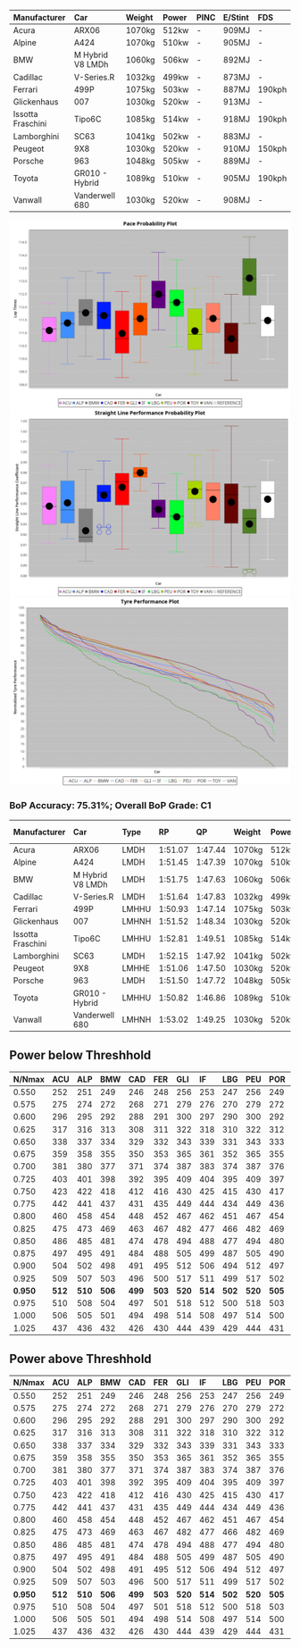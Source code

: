 |Manufacturer|Car|Weight|Power|PINC|E/Stint|FDS|
|:-|:-|:-|:-|:-|:-|:-|
|Acura|ARX06|1070kg|512kw|-|909MJ|-|
|Alpine|A424|1070kg|510kw|-|905MJ|-|
|BMW|M Hybrid V8 LMDh|1060kg|506kw|-|892MJ|-|
|Cadillac|V-Series.R|1032kg|499kw|-|873MJ|-|
|Ferrari|499P|1075kg|503kw|-|887MJ|190kph|
|Glickenhaus|007|1030kg|520kw|-|913MJ|-|
|Issotta Fraschini|Tipo6C|1085kg|514kw|-|918MJ|190kph|
|Lamborghini|SC63|1041kg|502kw|-|883MJ|-|
|Peugeot|9X8|1030kg|520kw|-|910MJ|150kph|
|Porsche|963|1048kg|505kw|-|889MJ|-|
|Toyota|GR010 - Hybrid|1089kg|510kw|-|905MJ|190kph|
|Vanwall|Vanderwell 680|1030kg|520kw|-|908MJ|-|

![PACECHART](./IMG/CUSTOM.png)
![STRAIGHTLINEPERFORMANCECHART](./IMG/CUSTOM_sp.png)
![TYREPERFORMANCECHART](./IMG/CUSTOM_tw.png)

### BoP Accuracy: 75.31%; Overall BoP Grade: C1
|Manufacturer|Car|Type|RP|QP|Weight|Power¹|Threshhold|PINC|Power²|E/Stint|AVG Vmax|FDS|RDLC|L/Stint|BOP-Grade|ModelAccuracy|ModelPoints|Match%|
|:-|:-|:-|:-|:-|:-|:-|:-|:-|:-|:-|:-|:-|:-|:-|:-|:-|:-|:-|
|Acura|ARX06|LMDH|1:51.07|1:47.44|1070kg|512kw|210.0kph|-|512kw|909MJ|282.99kph|-|1.00|33|-E1|100.00%|995|59.08%|
|Alpine|A424|LMDH|1:51.45|1:47.39|1070kg|510kw|210.0kph|-|510kw|905MJ|283.34kph|-|1.00|33|~A1|81.46%|523|100.00%|
|BMW|M Hybrid V8 LMDh|LMDH|1:51.75|1:47.63|1060kg|506kw|210.0kph|-|506kw|892MJ|279.34kph|-|1.01|33|~A1|98.60%|1690|99.90%|
|Cadillac|V-Series.R|LMDH|1:51.64|1:47.83|1032kg|499kw|210.0kph|-|499kw|873MJ|284.21kph|-|1.03|33|~A1|98.38%|1765|96.99%|
|Ferrari|499P|LMHHU|1:50.93|1:47.14|1075kg|503kw|210.0kph|-|503kw|887MJ|284.92kph|190kph|1.02|33|-D1|92.24%|2247|69.29%|
|Glickenhaus|007|LMHNH|1:51.52|1:48.34|1030kg|520kw|210.0kph|-|520kw|913MJ|289.71kph|-|0.95|33|+A2|96.18%|554|91.54%|
|Issotta Fraschini|Tipo6C|LMHHU|1:52.81|1:49.51|1085kg|514kw|210.0kph|-|514kw|918MJ|282.16kph|190kph|1.02|33|+Ω1|66.67%|96|31.80%|
|Lamborghini|SC63|LMDH|1:52.15|1:47.92|1041kg|502kw|210.0kph|-|502kw|883MJ|281.71kph|-|1.05|33|+D1|96.77%|419|69.99%|
|Peugeot|9X8|LMHHE|1:51.06|1:47.50|1030kg|520kw|210.0kph|-|520kw|910MJ|286.53kph|150kph|1.03|33|-C1|87.65%|1795|77.87%|
|Porsche|963|LMDH|1:51.50|1:47.72|1048kg|505kw|210.0kph|-|505kw|889MJ|284.23kph|-|1.02|33|~A1|96.81%|5438|96.44%|
|Toyota|GR010 - Hybrid|LMHHU|1:50.82|1:46.86|1089kg|510kw|210.0kph|-|510kw|905MJ|282.80kph|190kph|1.01|33|-D1|86.04%|1751|65.96%|
|Vanwall|Vanderwell 680|LMHNH|1:53.02|1:49.25|1030kg|520kw|210.0kph|-|520kw|908MJ|281.48kph|-|1.01|33|+Ω1|91.42%|501|44.80%|

## Power below Threshhold
|N/Nmax|ACU|ALP|BMW|CAD|FER|GLI|IF|LBG|PEU|POR|TOY|VAN|
|:-|:-|:-|:-|:-|:-|:-|:-|:-|:-|:-|:-|:-|
|0.550|252|251|249|246|248|256|253|247|256|249|251|256|
|0.575|275|274|272|268|271|279|276|270|279|272|274|279|
|0.600|296|295|292|288|291|300|297|290|300|292|295|300|
|0.625|317|316|313|308|311|322|318|310|322|312|316|322|
|0.650|338|337|334|329|332|343|339|331|343|333|337|343|
|0.675|359|358|355|350|353|365|361|352|365|355|358|365|
|0.700|381|380|377|371|374|387|383|374|387|376|380|387|
|0.725|403|401|398|392|395|409|404|395|409|397|401|409|
|0.750|423|422|418|412|416|430|425|415|430|417|422|430|
|0.775|442|441|437|431|435|449|444|434|449|436|441|449|
|0.800|460|458|454|448|452|467|462|451|467|454|458|467|
|0.825|475|473|469|463|467|482|477|466|482|469|473|482|
|0.850|486|485|481|474|478|494|488|477|494|480|485|494|
|0.875|497|495|491|484|488|505|499|487|505|490|495|505|
|0.900|504|502|498|491|495|512|506|494|512|497|502|512|
|0.925|509|507|503|496|500|517|511|499|517|502|507|517|
|**0.950**|**512**|**510**|**506**|**499**|**503**|**520**|**514**|**502**|**520**|**505**|**510**|**520**|
|0.975|510|508|504|497|501|518|512|500|518|503|508|518|
|1.000|506|505|501|494|498|514|508|497|514|500|505|514|
|1.025|437|436|432|426|430|444|439|429|444|431|436|444|

## Power above Threshhold
|N/Nmax|ACU|ALP|BMW|CAD|FER|GLI|IF|LBG|PEU|POR|TOY|VAN|
|:-|:-|:-|:-|:-|:-|:-|:-|:-|:-|:-|:-|:-|
|0.550|252|251|249|246|248|256|253|247|256|249|251|256|
|0.575|275|274|272|268|271|279|276|270|279|272|274|279|
|0.600|296|295|292|288|291|300|297|290|300|292|295|300|
|0.625|317|316|313|308|311|322|318|310|322|312|316|322|
|0.650|338|337|334|329|332|343|339|331|343|333|337|343|
|0.675|359|358|355|350|353|365|361|352|365|355|358|365|
|0.700|381|380|377|371|374|387|383|374|387|376|380|387|
|0.725|403|401|398|392|395|409|404|395|409|397|401|409|
|0.750|423|422|418|412|416|430|425|415|430|417|422|430|
|0.775|442|441|437|431|435|449|444|434|449|436|441|449|
|0.800|460|458|454|448|452|467|462|451|467|454|458|467|
|0.825|475|473|469|463|467|482|477|466|482|469|473|482|
|0.850|486|485|481|474|478|494|488|477|494|480|485|494|
|0.875|497|495|491|484|488|505|499|487|505|490|495|505|
|0.900|504|502|498|491|495|512|506|494|512|497|502|512|
|0.925|509|507|503|496|500|517|511|499|517|502|507|517|
|**0.950**|**512**|**510**|**506**|**499**|**503**|**520**|**514**|**502**|**520**|**505**|**510**|**520**|
|0.975|510|508|504|497|501|518|512|500|518|503|508|518|
|1.000|506|505|501|494|498|514|508|497|514|500|505|514|
|1.025|437|436|432|426|430|444|439|429|444|431|436|444|
